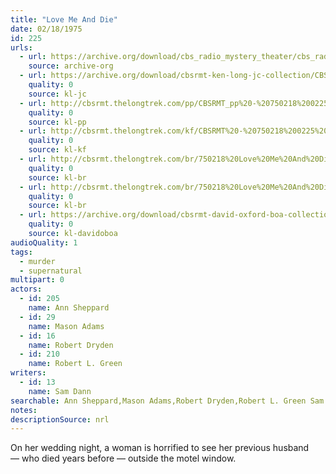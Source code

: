 ```yaml
---
title: "Love Me And Die"
date: 02/18/1975
id: 225
urls: 
  - url: https://archive.org/download/cbs_radio_mystery_theater/cbs_radio_mystery_theater-0201-0250.zip/cbs_radio_mystery_theater-0201-0250%2Fcbsrmt_0225_love_me_and_die.mp3
    source: archive-org
  - url: https://archive.org/download/cbsrmt-ken-long-jc-collection/CBSRMT - 750218 0225 Love Me And Die vbr kb_jc.mp3
    quality: 0
    source: kl-jc
  - url: http://cbsrmt.thelongtrek.com/pp/CBSRMT_pp%20-%20750218%200225%20Love%20Me%20and%20Die.mp3
    quality: 0
    source: kl-pp
  - url: http://cbsrmt.thelongtrek.com/kf/CBSRMT%20-%20750218%200225%20Love%20Me%20And%20Die_kf.mp3
    quality: 0
    source: kl-kf
  - url: http://cbsrmt.thelongtrek.com/br/750218%20Love%20Me%20And%20Die-WOR.mp3
    quality: 0
    source: kl-br
  - url: http://cbsrmt.thelongtrek.com/br/750218%20Love%20Me%20And%20Die%20-%20WOR.mp3
    quality: 0
    source: kl-br
  - url: https://archive.org/download/cbsrmt-david-oxford-boa-collection/CBSRMT-750218-0225-Love-Me-And-Die-(64-44)_kf-{BoA}.mp3
    quality: 0
    source: kl-davidoboa
audioQuality: 1
tags: 
  - murder
  - supernatural
multipart: 0
actors:  
  - id: 205
    name: Ann Sheppard  
  - id: 29
    name: Mason Adams  
  - id: 16
    name: Robert Dryden  
  - id: 210
    name: Robert L. Green
writers:  
  - id: 13
    name: Sam Dann
searchable: Ann Sheppard,Mason Adams,Robert Dryden,Robert L. Green Sam Dann
notes: 
descriptionSource: nrl
---
```

On her wedding night, a woman is horrified to see her previous husband — who died years before — outside the motel window.